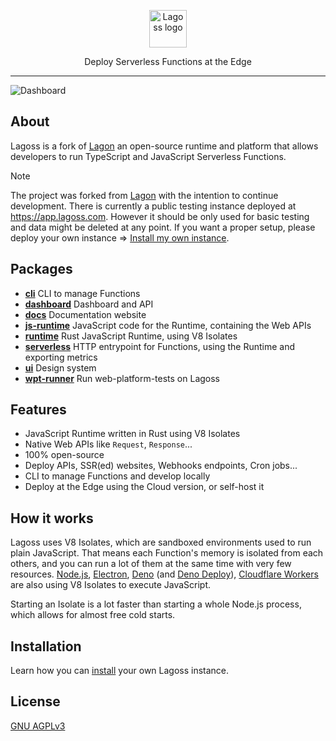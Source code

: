 <p align="center">
  <picture>
    <source media="(prefers-color-scheme: dark)" srcset="./assets/icon-white.png">
    <source media="(prefers-color-scheme: light)" srcset="./assets/icon-black.png">
    <img alt="Lagoss logo" height="60px" src="./assets/logo-white.png">
  </picture>
  <p align="center">
    Deploy Serverless Functions at the Edge
  </p>
</p>

<hr />

![Dashboard](./assets/dashboard.png)

## About

Lagoss is a fork of [Lagon](https://github.com/lagonapp/lagon) an open-source runtime and platform that allows developers to run TypeScript and JavaScript Serverless Functions.

> [!NOTE]
> The project was forked from [Lagon](https://github.com/lagonapp/lagon) with the
> intention to continue development. There is currently a public testing instance
> deployed at <https://app.lagoss.com>. However it should be only used for basic
> testing and data might be deleted at any point. If you want a proper setup,
> please deploy your own instance => [Install my own instance](https://docs.lagoss.com).

## Packages

- **[cli](./crates/cli)** CLI to manage Functions
- **[dashboard](./packages/dashboard)** Dashboard and API
- **[docs](./packages/docs)** Documentation website
- **[js-runtime](./packages/js-runtime)** JavaScript code for the Runtime, containing the Web APIs
- **[runtime](./crates/runtime)** Rust JavaScript Runtime, using V8 Isolates
- **[serverless](./crates/serverless)** HTTP entrypoint for Functions, using the Runtime and exporting metrics
- **[ui](./packages/ui)** Design system
- **[wpt-runner](./crates/wpt-runner)** Run web-platform-tests on Lagoss

## Features

- JavaScript Runtime written in Rust using V8 Isolates
- Native Web APIs like `Request`, `Response`...
- 100% open-source
- Deploy APIs, SSR(ed) websites, Webhooks endpoints, Cron jobs...
- CLI to manage Functions and develop locally
- Deploy at the Edge using the Cloud version, or self-host it

## How it works

Lagoss uses V8 Isolates, which are sandboxed environments used to run plain JavaScript. That means each Function's memory is isolated from each others, and you can run a lot of them at the same time with very few resources. [Node.js](https://nodejs.org/), [Electron](https://www.electronjs.org/), [Deno](https://deno.land/) (and [Deno Deploy](https://deno.com/deploy)), [Cloudflare Workers](https://workers.cloudflare.com/) are also using V8 Isolates to execute JavaScript.

Starting an Isolate is a lot faster than starting a whole Node.js process, which allows for almost free cold starts.

## Installation

Learn how you can [install](https://docs.lagoss.com) your own Lagoss instance.

## License

[GNU AGPLv3](./LICENSE)